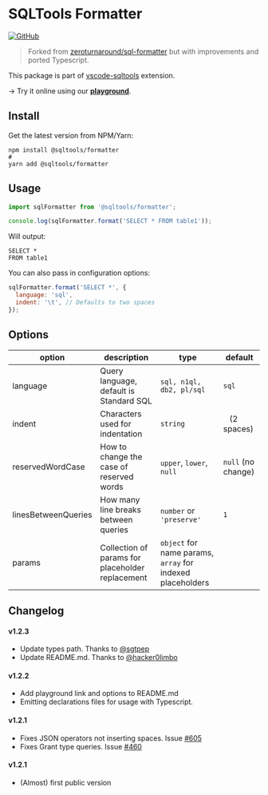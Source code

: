 # SQLTools Formatter

[![GitHub](https://img.shields.io/github/license/mtxr/vscode-sqltools)](https://github.com/mtxr/vscode-sqltools/blob/master/LICENSE)

> Forked from [zeroturnaround/sql-formatter](https://zeroturnaround.github.io/sql-formatter/) but with improvements and ported Typescript.

This package is part of [vscode-sqltools](https://vscode-sqltools.mteixeira.dev/?umd_source=repository&utm_medium=readme&utm_campaign=formatter) extension.

&rarr; Try it online using our **[playground](https://vscode-sqltools.mteixeira.dev/playground/formatter?umd_source=repository&utm_medium=readme&utm_campaign=formatter)**.

## Install

Get the latest version from NPM/Yarn:

```shell
npm install @sqltools/formatter
#
yarn add @sqltools/formatter
```

## Usage

```ts
import sqlFormatter from '@sqltools/formatter';

console.log(sqlFormatter.format('SELECT * FROM table1'));
```

Will output:

```
SELECT *
FROM table1
```

You can also pass in configuration options:

```js
sqlFormatter.format('SELECT *', {
  language: 'sql',
  indent: '\t', // Defaults to two spaces
});
```

## Options

| option              | description                                      | type                                                       | default            |
| ------------------- | ------------------------------------------------ | ---------------------------------------------------------- | ------------------ |
| language            | Query language, default is Standard SQL          | `sql, n1ql, db2, pl/sql`                                   | `sql`              |
| indent              | Characters used for indentation                  | `string`                                                   | ` ` (2 spaces)     |
| reservedWordCase    | How to change the case of reserved words         | `upper`, `lower`, `null`                                   | `null` (no change) |
| linesBetweenQueries | How many line breaks between queries             | `number` or `'preserve'`                                   | `1`                |
| params              | Collection of params for placeholder replacement | `object` for name params, `array` for indexed placeholders |                    |

## Changelog

#### v1.2.3

- Update types path. Thanks to [@sgtpep](https://github.com/sgtpep)
- Update README.md. Thanks to [@hacker0limbo](https://github.com/hacker0limbo)

#### v1.2.2

- Add playground link and options to README.md
- Emitting declarations files for usage with Typescript.

#### v1.2.1

- Fixes JSON operators not inserting spaces. Issue [#605](https://github.com/mtxr/vscode-sqltools/issues/605)
- Fixes Grant type queries. Issue [#460](https://github.com/mtxr/vscode-sqltools/issues/460)

#### v1.2.1

- (Almost) first public version
